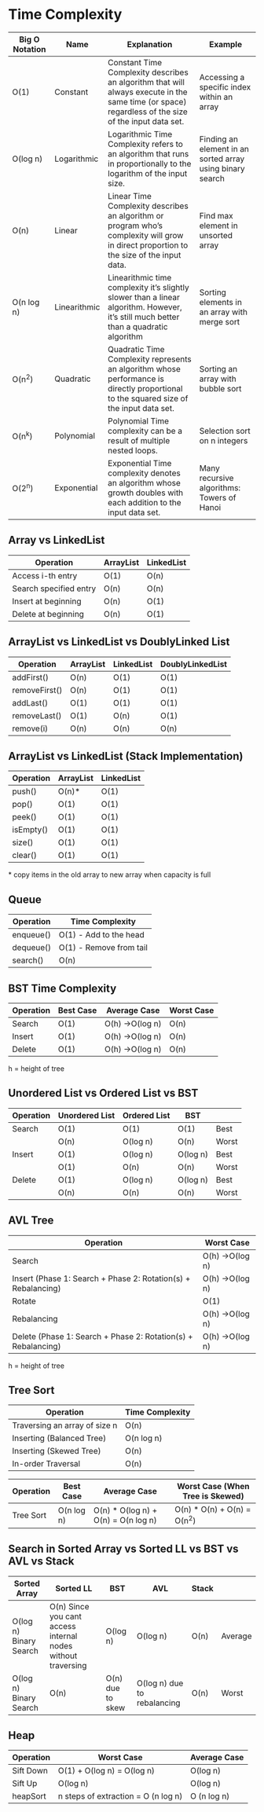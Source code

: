 # Time Complexity

| Big O Notation   | Name         | Explanation                                                  | Example                                                   |
| ---------------- | ------------ | ------------------------------------------------------------ | --------------------------------------------------------- |
| O(1)             | Constant     | Constant Time Complexity describes an algorithm that will always execute in the same time (or space) regardless of the size of the input data set. | Accessing a specific index within an array                |
| O(log n)         | Logarithmic  | Logarithmic Time Complexity refers to an algorithm that runs in proportionally to the logarithm of the input size. | Finding an element in an sorted array using binary search |
| O(n)             | Linear       | Linear Time Complexity describes an algorithm or program who’s complexity will grow in direct proportion to the size of the input data. | Find max element in unsorted array                        |
| O(n log n)       | Linearithmic | Linearithmic time complexity it’s slightly slower than a linear algorithm. However, it’s still much better than a quadratic algorithm | Sorting elements in an array with merge sort              |
| O(n<sup>2</sup>)          | Quadratic    | Quadratic Time Complexity represents an algorithm whose performance is directly proportional to the squared size of the input data set. | Sorting an array with bubble sort                         |
| O(n<sup>k</sup>) | Polynomial   | Polynomial Time complexity can be a result of multiple nested loops. | Selection sort on n integers                              |
| O(2<sup>n</sup>) | Exponential  | Exponential Time complexity denotes an algorithm whose growth doubles with each addition to the input data set. | Many recursive algorithms: Towers of Hanoi                |



## Array vs LinkedList 

| Operation              | ArrayList | LinkedList |
| ---------------------- | --------- | ---------- |
| Access i-th entry      | O(1)      | O(n)       |
| Search specified entry | O(n)      | O(n)       |
| Insert at beginning    | O(n)      | O(1)       |
| Delete at beginning    | O(n)      | O(1)       |



## ArrayList vs LinkedList vs DoublyLinked List

| Operation     | ArrayList | LinkedList | DoublyLinkedList |
| ------------- | --------- | ---------- | ---------------- |
| addFirst()    | O(n)      | O(1)       | O(1)             |
| removeFirst() | O(n)      | O(1)       | O(1)             |
| addLast()     | O(1)      | O(1)       | O(1)             |
| removeLast()  | O(1)      | O(n)       | O(1)             |
| remove(i)     | O(n)      | O(n)       | O(n)             |



## ArrayList vs LinkedList  (Stack Implementation)

| Operation | ArrayList | LinkedList |
| --------- | --------- | ---------- |
| push()    | O(n)*     | O(1)       |
| pop()     | O(1)      | O(1)       |
| peek()    | O(1)      | O(1)       |
| isEmpty() | O(1)      | O(1)       |
| size()    | O(1)      | O(1)       |
| clear()   | O(1)      | O(1)       |

\* copy items in the old array to new array when capacity is full



## Queue

| Operation | Time Complexity         |
| --------- | ----------------------- |
| enqueue() | O(1) - Add to the head  |
| dequeue() | O(1) - Remove from tail |
| search()  | O(n)                    |



## BST Time Complexity

| Operation | Best Case | Average Case         | Worst Case |
| --------- | --------- | -------------------- | ---------- |
| Search    | O(1)      | O(h) &#8594;O(log n) | O(n)       |
| Insert    | O(1)      | O(h) &#8594;O(log n) | O(n)       |
| Delete    | O(1)      | O(h) &#8594;O(log n) | O(n)       |

h = height of tree



## Unordered List vs Ordered List vs BST

| Operation | Unordered List | Ordered List | BST      |       |
| --------- | -------------- | ------------ | -------- | ----- |
| Search    | O(1)           | O(1)         | O(1)     | Best  |
|           | O(n)           | O(log n)     | O(n)     | Worst |
| Insert    | O(1)           | O(log n)     | O(log n) | Best  |
|           | O(1)           | O(n)         | O(n)     | Worst |
| Delete    | O(1)           | O(log n)     | O(log n) | Best  |
|           | O(n)           | O(n)         | O(n)     | Worst |

## AVL Tree 

| Operation                                                    | Worst Case     |
| ------------------------------------------------------------ | -------------- |
| Search                                                       | O(h) →O(log n) |
| Insert (Phase 1: Search + Phase 2: Rotation(s) + Rebalancing) | O(h) →O(log n) |
| Rotate                                                       | O(1)           |
| Rebalancing                                                  | O(h) →O(log n) |
| Delete (Phase 1: Search + Phase 2: Rotation(s) + Rebalancing) | O(h) →O(log n) |

h = height of tree

## Tree Sort

| Operation                     | Time Complexity |
| ----------------------------- | --------------- |
| Traversing an array of size n | O(n)            |
| Inserting (Balanced Tree)     | O(n log n)      |
| Inserting (Skewed Tree)       | O(n)            |
| In-order Traversal            | O(n)            |

| Operation  | Best Case | Average Case         | Worst Case (When Tree is Skewed) |
| ---------- | --------- | -------------------- | ---------- |
| Tree Sort  | O(n log n) | O(n) * O(log n) + O(n) = O(n log n) | O(n) * O(n) + O(n) = O(n<sup>2</sup>) |



## Search in Sorted Array vs Sorted LL vs BST vs AVL vs Stack

| Sorted Array           | Sorted LL                                                    | BST              | AVL                         | Stack |         |
| ---------------------- | ------------------------------------------------------------ | ---------------- | --------------------------- | ----- | ------- |
| O(log n) Binary Search | O(n) Since you cant access internal nodes without traversing | O(log n)         | O(log n)                    | O(n)  | Average |
| O(log n) Binary Search | O(n)                                                         | O(n) due to skew | O(log n) due to rebalancing | O(n)  | Worst   |

## Heap

| Operation | Worst Case                          | Average Case |
| --------- | ----------------------------------- | ------------ |
| Sift Down | O(1) + O(log n) = O(log n)          | O(log n)     |
| Sift Up   | O(log n)                            | O(log n)     |
| heapSort  | n steps of extraction = O (n log n) | O (n log n)  |